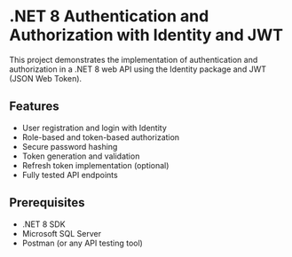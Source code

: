 # .NET 8 Authentication and Authorization with Identity and JWT

This project demonstrates the implementation of authentication and authorization in a .NET 8 web API using the Identity package and JWT (JSON Web Token).

## Features

- User registration and login with Identity
- Role-based and token-based authorization
- Secure password hashing
- Token generation and validation
- Refresh token implementation (optional)
- Fully tested API endpoints

## Prerequisites

- .NET 8 SDK
- Microsoft SQL Server
- Postman (or any API testing tool)
 
